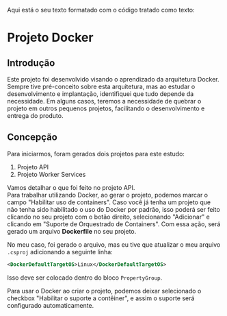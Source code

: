Aqui está o seu texto formatado com o código tratado como texto:

# Projeto Docker

## Introdução

Este projeto foi desenvolvido visando o aprendizado da arquitetura Docker. Sempre tive pré-conceito sobre esta arquitetura, mas ao estudar o desenvolvimento e implantação, identifiquei que tudo depende da necessidade. Em alguns casos, teremos a necessidade de quebrar o projeto em outros pequenos projetos, facilitando o desenvolvimento e entrega do produto.

## Concepção

Para iniciarmos, foram gerados dois projetos para este estudo:
1. Projeto API
2. Projeto Worker Services

Vamos detalhar o que foi feito no projeto API.  
Para trabalhar utilizando Docker, ao gerar o projeto, podemos marcar o campo "Habilitar uso de containers". Caso você já tenha um projeto que não tenha sido habilitado o uso do Docker por padrão, isso poderá ser feito clicando no seu projeto com o botão direito, selecionando "Adicionar" e clicando em "Suporte de Orquestrado de Containers". Com essa ação, será gerado um arquivo **Dockerfile** no seu projeto.

No meu caso, foi gerado o arquivo, mas eu tive que atualizar o meu arquivo `.csproj` adicionando a seguinte linha:

```xml
<DockerDefaultTargetOS>Linux</DockerDefaultTargetOS>
```

Isso deve ser colocado dentro do bloco `PropertyGroup`.

Para usar o Docker ao criar o projeto, podemos deixar selecionado o checkbox "Habilitar o suporte a contêiner", e assim o suporte será configurado automaticamente.
